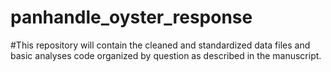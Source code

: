 # panhandle_oyster_response

#This repository will contain the cleaned and standardized data files and basic analyses code organized by question as described in the manuscript.
